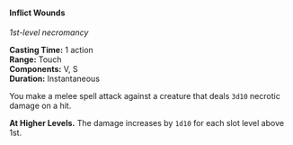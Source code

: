#### Inflict Wounds
<!-- markdownlint-disable link-image-reference-definitions -->
[_metadata_:spell_name]:- "Inflict Wounds"
[_metadata_:spell_level]:- "1"
[_metadata_:spell_school]:- "necromancy"
[_metadata_:ritual]:- "false"
[_metadata_:casting_time_amount]:- "1"
[_metadata_:casting_time_unit]:- "action"
[_metadata_:range]:- "Touch"
[_metadata_:target]:- "one creature"
[_metadata_:components_verbal]:- "true"
[_metadata_:components_somatic]:- "true"
[_metadata_:components_material]:- "false"
[_metadata_:duration]:- "Instantaneous"
[_metadata_:concentration]:- "false"
[_metadata_:damage_formula]:- "3d10"
[_metadata_:damage_type]:- "necrotic"
[_metadata_:compared_to_wotc_srd_5.1]:- "mechanics_same_wording_different"
[_metadata_:compared_to_a5e_srd]:- "mechanics_same_wording_different"
<!-- markdownlint-disable-next-line no-emphasis-as-heading -->
_1st-level necromancy_

**Casting Time:** 1 action \
**Range:** Touch \
**Components:** V, S \
**Duration:** Instantaneous

You make a melee spell attack against a creature that deals `3d10` necrotic damage on a hit.

**At Higher Levels.**
The damage increases by `1d10` for each slot level above 1st.
